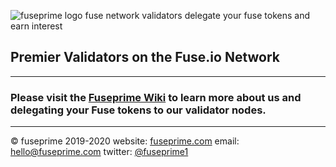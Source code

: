 ![fuseprime logo fuse network validators delegate your fuse tokens and earn interest](https://fuseprime.com/wp-content/uploads/2020/08/fuseprime_logo_small.png)
## Premier Validators on the Fuse.io Network
---
### Please visit the [Fuseprime Wiki](https://github.com/fuseprime/fuse_io_validator/wiki) to learn more about us and delegating your Fuse tokens to our validator nodes.
---
© fuseprime 2019-2020
website: [fuseprime.com](https://fuseprime.com)
email: hello@fuseprime.com
twitter: [@fuseprime1](https://twitter.com/fuseprime1)
